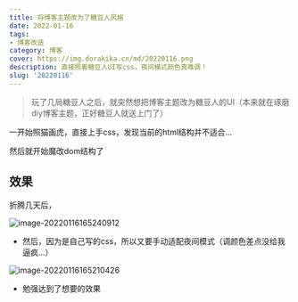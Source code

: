 ```yaml
---
title: 将博客主题改为了糖豆人风格
date: 2022-01-16
tags: 
- 博客改造
category: 博客
cover: https://img.dorakika.cn/md/20220116.png
description: 直接照着糖豆人UI写css，夜间模式颜色真难调！
slug: '20220116'
---
```


> 玩了几局糖豆人之后，就突然想把博客主题改为糖豆人的UI（本来就在琢磨diy博客主题，正好糖豆人就送上门了）

一开始照猫画虎，直接上手css，发现当前的html结构并不适合...

然后就开始魔改dom结构了

## 效果

折腾几天后，

![image-20220116165240912](https://img.dorakika.cn/md/image-20220116165240912.png)

- 然后，因为是自己写的css，所以又要手动适配夜间模式（调颜色差点没给我逼疯...）

![image-20220116165210426](https://img.dorakika.cn/md/image-20220116165210426.png)

- 勉强达到了想要的效果

